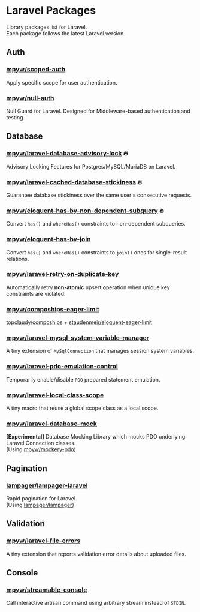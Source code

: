 # Laravel Packages

Library packages list for Laravel.  
Each package follows the latest Laravel version.

## Auth

### [mpyw/scoped-auth](https://github.com/mpyw/scoped-auth)

Apply specific scope for user authentication.

### [mpyw/null-auth](https://github.com/mpyw/null-auth)

Null Guard for Laravel. Designed for Middleware-based authentication and testing.

## Database

### [mpyw/laravel-database-advisory-lock](https://github.com/mpyw/laravel-database-advisory-lock) :fire:

Advisory Locking Features for Postgres/MySQL/MariaDB on Laravel.

### [mpyw/laravel-cached-database-stickiness](https://github.com/mpyw/laravel-cached-database-stickiness) :fire:

Guarantee database stickiness over the same user's consecutive requests.

### [mpyw/eloquent-has-by-non-dependent-subquery](https://github.com/mpyw/eloquent-has-by-non-dependent-subquery) :fire:

Convert `has()` and `whereHas()` constraints to non-dependent subqueries.

### [mpyw/eloquent-has-by-join](https://github.com/mpyw/eloquent-has-by-join)

Convert `has()` and `whereHas()` constraints to `join()` ones for single-result relations.

### [mpyw/laravel-retry-on-duplicate-key](https://github.com/mpyw/laravel-retry-on-duplicate-key)

Automatically retry **non-atomic** upsert operation when unique key constraints are violated.

### [mpyw/compoships-eager-limit](https://github.com/mpyw/compoships-eager-limit)

[topclaudy/compoships](https://github.com/topclaudy/compoships) + [staudenmeir/eloquent-eager-limit](https://github.com/staudenmeir/eloquent-eager-limit)

### [mpyw/laravel-mysql-system-variable-manager](https://github.com/mpyw/laravel-mysql-system-variable-manager)

A tiny extension of `MySqlConnection` that manages session system variables.

### [mpyw/laravel-pdo-emulation-control](https://github.com/mpyw/laravel-pdo-emulation-control)

Temporarily enable/disable `PDO` prepared statement emulation.

### [mpyw/laravel-local-class-scope](https://github.com/mpyw/laravel-local-class-scope)

A tiny macro that reuse a global scope class as a local scope.

### [mpyw/laravel-database-mock](https://github.com/mpyw/laravel-database-mock)

**[Experimental]** Database Mocking Library which mocks PDO underlying Laravel Connection classes.  
(Using [mpyw/mockery-pdo](https://github.com/mpyw/mockery-pdo))

## Pagination

### [lampager/lampager-laravel](https://github.com/lampager/lampager-laravel)

Rapid pagination for Laravel.  
(Using [lampager/lampager](https://github.com/lampager/lampager))

## Validation

### [mpyw/laravel-file-errors](https://github.com/mpyw/laravel-file-errors)

A tiny extension that reports validation error details about uploaded files.

## Console

### [mpyw/streamable-console](https://github.com/mpyw/streamable-console)

Call interactive artisan command using arbitrary stream instead of `STDIN`.
